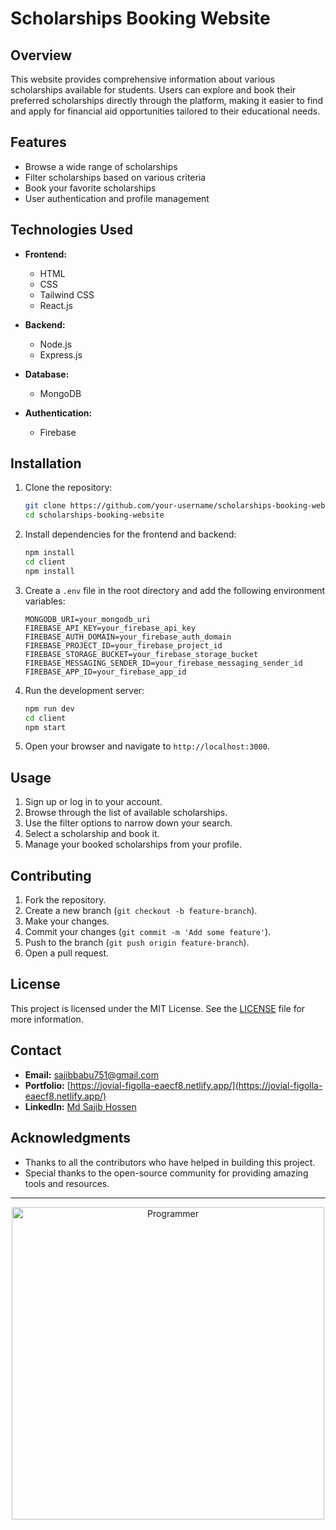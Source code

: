# Scholarships Booking Website

## Overview

This website provides comprehensive information about various scholarships available for students. Users can explore and book their preferred scholarships directly through the platform, making it easier to find and apply for financial aid opportunities tailored to their educational needs.

## Features

- Browse a wide range of scholarships
- Filter scholarships based on various criteria
- Book your favorite scholarships
- User authentication and profile management

## Technologies Used

- **Frontend:**
  - HTML
  - CSS
  - Tailwind CSS
  - React.js

- **Backend:**
  - Node.js
  - Express.js

- **Database:**
  - MongoDB

- **Authentication:**
  - Firebase

## Installation

1. Clone the repository:
    ```bash
    git clone https://github.com/your-username/scholarships-booking-website.git
    cd scholarships-booking-website
    ```

2. Install dependencies for the frontend and backend:
    ```bash
    npm install
    cd client
    npm install
    ```

3. Create a `.env` file in the root directory and add the following environment variables:
    ```env
    MONGODB_URI=your_mongodb_uri
    FIREBASE_API_KEY=your_firebase_api_key
    FIREBASE_AUTH_DOMAIN=your_firebase_auth_domain
    FIREBASE_PROJECT_ID=your_firebase_project_id
    FIREBASE_STORAGE_BUCKET=your_firebase_storage_bucket
    FIREBASE_MESSAGING_SENDER_ID=your_firebase_messaging_sender_id
    FIREBASE_APP_ID=your_firebase_app_id
    ```

4. Run the development server:
    ```bash
    npm run dev
    cd client
    npm start
    ```

5. Open your browser and navigate to `http://localhost:3000`.

## Usage

1. Sign up or log in to your account.
2. Browse through the list of available scholarships.
3. Use the filter options to narrow down your search.
4. Select a scholarship and book it.
5. Manage your booked scholarships from your profile.

## Contributing

1. Fork the repository.
2. Create a new branch (`git checkout -b feature-branch`).
3. Make your changes.
4. Commit your changes (`git commit -m 'Add some feature'`).
5. Push to the branch (`git push origin feature-branch`).
6. Open a pull request.

## License

This project is licensed under the MIT License. See the [LICENSE](LICENSE) file for more information.

## Contact

- **Email:** sajibbabu751@gmail.com
- **Portfolio:** [https://jovial-figolla-eaecf8.netlify.app/](https://jovial-figolla-eaecf8.netlify.app/)
- **LinkedIn:** [Md Sajib Hossen](https://linkedin.com/in/md-sajib-hossen-35b352248)

## Acknowledgments

- Thanks to all the contributors who have helped in building this project.
- Special thanks to the open-source community for providing amazing tools and resources.

---

<div align="center">
  <img src="https://cdn.dribbble.com/users/1162077/screenshots/3848914/programmer.gif" alt="Programmer" width="500"/>
</div>
